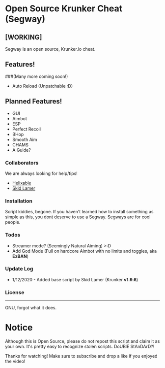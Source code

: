 # Open Source Krunker Cheat (Segway)

## [WORKING]
Segway is an open source, Krunker.io cheat. 
## Features!
###(Many more coming soon!)
  - Auto Reload (Unpatchable :D)

## Planned Features!
  - GUI             
  - Aimbot
  - ESP
  - Perfect Recoil
  - BHop
  - Smooth Aim
  - CHAMS
  - A Guide?

### Collaborators

We are always looking for help/tips!

* [Helixable](https://github.com/Helixable)
* [Skid Lamer](https://github.com/SkidLamer)

### Installation

Script kiddies, begone. If you haven't learned how to install something as simple as this, you dont deserve to use a Segway. Segways are for cool people. 

### Todos

 - Streamer mode? (Seemingly Natural Aiming) >:D
 - Add God Mode (Full on hardcore Aimbot with no limits and toggles, aka **EzBAN**)

### Update Log
 - 1/12/2020 - Added base script by Skid Lamer (Krunker **v1.9.6**)

### License
----

GNU, forgot what it does.

# Notice
Although this is Open Source, please do not repost this script and claim it as your own. It's pretty easy to recognize stolen scripts. DoUBlE StAnDArD?!

Thanks for watching! Make sure to subscribe and drop a like if you enjoyed the video!
